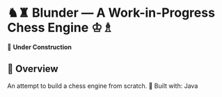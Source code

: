 # ♞♜ Blunder — A Work-in-Progress Chess Engine ♔♗  
🚧 **Under Construction**

## 📜 Overview  
An attempt to build a chess engine from scratch. 
🔨 Built with: Java
